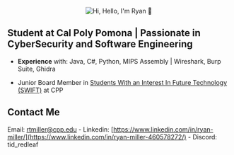 <p align="center">
  <img src="https://github.com/RedLeafe/RedLeafe/blob/main/Assests/NameAnimation.gif?raw=true" alt="Hi, Hello, I'm Ryan 👋">
</p>

## Student at Cal Poly Pomona | Passionate in CyberSecurity and Software Engineering

- **Experience** with: Java, C#, Python, MIPS Assembly | Wireshark, Burp Suite, Ghidra

- Junior Board Member in [Students With an Interest In Future Technology (SWIFT)](https://www.calpolyswift.org/) at CPP

## Contact Me

Email: [rtmiller@cpp.edu](mailto:rtmiller@cpp.edu) - Linkedin: [https://www.linkedin.com/in/ryan-miller/](https://www.linkedin.com/in/ryan-miller-460578272/) - Discord: tid_redleaf
